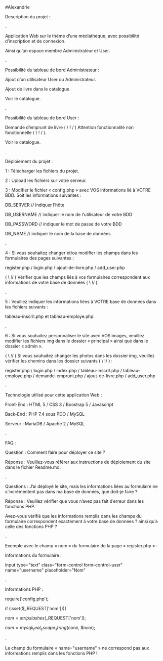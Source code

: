 #Alexandrie

Description du projet :

.

Application Web sur le thème d’une médiathèque, avec possibilité d’inscription et de connexion.

Ainsi qu’un espace membre Administrateur et User.

.

Possibilité du tableau de bord Administrateur :

Ajout d’un utilisateur User ou Administrateur.

Ajout de livre dans le catalogue.

Voir le catalogue.

.

Possibilité du tableau de bord User :

Demande d’emprunt de livre ( \ ! / ) Attention fonctionnalité non fonctionnelle ( \ ! / ).

Voir le catalogue.

.

Déploiement du projet :

1 : Télécharger les fichiers du projet.

2 : Upload les fichiers sur votre serveur.

3 : Modifier le fichier « config.php » avec VOS informations lié à VOTRE BDD. Soit les informations suivantes :

DB_SERVER // Indiquer l’hôte

DB_USERNAME // indiquer le nom de l'utilisateur de votre BDD

DB_PASSWORD // indiquer le mot de passe de votre BDD

DB_NAME // indiquer le nom de la base de données

.

4 : Si vous souhaitez changer et/ou modifier les champs dans les formulaires des pages suivantes : 

register.php / login.php / ajout-de-livre.php / add_user.php

( \ !/ ) Vérifier que les champs liés à vos formulaires correspondent aux informations de votre base de données ( \ !/ ).

.

5 : Veuillez indiquer les informations liées à VOTRE base de données dans les fichiers suivants : 

tableau-inscrit.php et tableau-employe.php

.

6 : Si vous souhaitez personnaliser le site avec VOS images, veuillez modifier les fichiers img dans le dossier « principal » ainsi que dans le dossier « admin ».

( \ !/ ) Si vous souhaitez changer les photos dans les dossier img, veuillez vérifier les chemins dans les dossier suivants  ( \ !/ ) : 

register.php / login.php / index.php / tableau-inscrit.php / tableau-employe.php / demande-emprunt.php / ajout-de-livre.php / add_user.php

.

Technologie utllisé pour cette application Web :

Front-End : HTML 5 / CSS 3 / Boostrap 5 / Javascript

Back-End : PHP 7.4 sous PDO / MySQL

Serveur : MariaDB / Apache 2 / MySQL

.

FAQ :

Question : Comment faire pour déployer ce site ?

Réponse : Veuillez-vous référer aux instructions de déploiement du site dans le fichier Readme.md.

.

Questions : J’ai déployé le site, mais les informations liées au formulaire ne s’incrémentent pas dans ma base de données, que doit-je faire ?

Réponse : Veuillez vérifier que vous n’avez pas fait d’erreur dans les fonctions PHP.

Avez-vous vérifié que les informations remplis dans les champs du formulaire correspondent exactement à votre base de données ? ainsi qu’a celle des fonctions PHP ?

.

Exemple avec le champ « nom » du formulaire de la page « register.php » :

Informations du formulaire :

input type="text" class="form-control form-control-user" name="username" placeholder="Nom"

.

Informations PHP :

require('config.php');

if (isset($_REQUEST['nom'])){

$nom = stripslashes($_REQUEST['nom']);

$nom = mysqli_real_escape_string($conn, $nom);

.

Le champ du formulaire « name="username" » ne correspond pas aux informations remplis dans les fonctions PHP !

